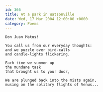 ```yaml
---
id: 366
title: At a park in Watsonville
date: Wed, 17 Mar 2004 12:00:00 +0000
category: Poems
---
```


    Don Juan Matus!

    You call us from our everyday thoughts:  
    and we puzzle over bird-calls  
    and candle-lights flickering.

    Each time we summon up  
    the mundane task  
    that brought us to your door,

    We are plunged back into the mists again,  
    musing on the solitary flights of Venus...


